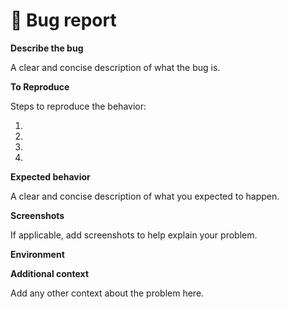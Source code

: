# 🐛 Bug report

**Describe the bug**

A clear and concise description of what the bug is.

**To Reproduce**

Steps to reproduce the behavior:

1.
2.
3.
4.

**Expected behavior**

A clear and concise description of what you expected to happen.

**Screenshots**

If applicable, add screenshots to help explain your problem.

**Environment**

**Additional context**

Add any other context about the problem here.
